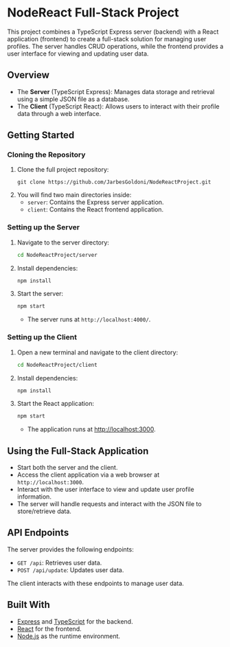 # NodeReact Full-Stack Project

This project combines a TypeScript Express server (backend) with a React application (frontend) to create a full-stack solution for managing user profiles. The server handles CRUD operations, while the frontend provides a user interface for viewing and updating user data.

## Overview

- The **Server** (TypeScript Express): Manages data storage and retrieval using a simple JSON file as a database.
- The **Client** (TypeScript React): Allows users to interact with their profile data through a web interface.

## Getting Started

### Cloning the Repository

1. Clone the full project repository:
   ```
   git clone https://github.com/JarbesGoldoni/NodeReactProject.git
   ```
2. You will find two main directories inside:
   - `server`: Contains the Express server application.
   - `client`: Contains the React frontend application.

### Setting up the Server

1. Navigate to the server directory:
   ```bash
   cd NodeReactProject/server
   ```
2. Install dependencies:
   ```bash
   npm install
   ```
3. Start the server:
   ```bash
   npm start
   ```
   - The server runs at `http://localhost:4000/`.

### Setting up the Client

1. Open a new terminal and navigate to the client directory:
   ```bash
   cd NodeReactProject/client
   ```
2. Install dependencies:
   ```bash
   npm install
   ```
3. Start the React application:
   ```bash
   npm start
   ```
   - The application runs at [http://localhost:3000](http://localhost:3000).

## Using the Full-Stack Application

- Start both the server and the client.
- Access the client application via a web browser at `http://localhost:3000`.
- Interact with the user interface to view and update user profile information.
- The server will handle requests and interact with the JSON file to store/retrieve data.

## API Endpoints

The server provides the following endpoints:

- `GET /api`: Retrieves user data.
- `POST /api/update`: Updates user data.

The client interacts with these endpoints to manage user data.

## Built With

- [Express](https://expressjs.com/) and [TypeScript](https://www.typescriptlang.org/) for the backend.
- [React](https://reactjs.org/) for the frontend.
- [Node.js](https://nodejs.org/) as the runtime environment.
